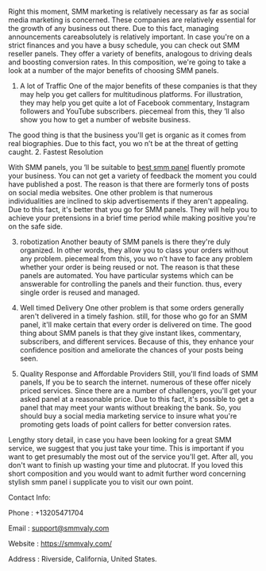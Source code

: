 Right this moment, SMM marketing is relatively necessary as far as social media marketing is concerned. These companies are relatively essential for the growth of any business out there. Due to this fact, managing announcements careabsolutely is relatively important. In case you're on a strict finances and you have a busy schedule, you can check out SMM reseller panels. They offer a variety of benefits, analogous to driving deals and boosting conversion rates. In this composition, we're going to take a look at a number of the major benefits of choosing SMM panels.

1. A lot of Traffic
One of the major benefits of these companies is that they may help you get callers for multitudinous platforms. For illustration, they may help you get quite a lot of Facebook commentary, Instagram followers and YouTube subscribers. piecemeal from this, they ’ll also show you how to get a number of website business.

The good thing is that the business you'll get is organic as it comes from real biographies. Due to this fact, you wo n’t be at the threat of getting caught.
2. Fastest Resolution

With SMM panels, you ’ll be suitable to <a href="https://smmvaly.com/">best smm panel</a> fluently promote your business. You can not get a variety of feedback the moment you could have published a post. The reason is that there are formerly tons of posts on social media websites.
One other problem is that numerous individualities are inclined to skip advertisements if they aren't appealing. Due to this fact, it's better that you go for SMM panels. They will help you to achieve your pretensions in a brief time period while making positive you're on the safe side.

3. robotization
Another beauty of SMM panels is there they're duly organized. In other words, they allow you to class your orders without any problem. piecemeal from this, you wo n’t have to face any problem whether your order is being reused or not. The reason is that these panels are automated. You have particular systems which can be answerable for controlling the panels and their function. thus, every single order is reused and managed.

4. Well timed Delivery
One other problem is that some orders generally aren't delivered in a timely fashion. still, for those who go for an SMM panel, it'll make certain that every order is delivered on time. The good thing about SMM panels is that they give instant likes, commentary, subscribers, and different services. Because of this, they enhance your confidence position and ameliorate the chances of your posts being seen.

5. Quality Response and Affordable Providers
Still, you'll find loads of SMM panels, If you be to search the internet. numerous of these offer nicely priced services. Since there are a number of challengers, you'll get your asked panel at a reasonable price. Due to this fact, it's possible to get a panel that may meet your wants without breaking the bank. So, you should buy a social media marketing service to insure what you're promoting gets loads of point callers for better conversion rates.

Lengthy story detail, in case you have been looking for a great SMM service, we suggest that you just take your time. This is important if you want to get presumably the most out of the service you'll get. After all, you don't want to finish up wasting your time and plutocrat.
If you loved this short composition and you would want to admit further word concerning stylish smm panel i supplicate you to visit our own point.

Contact Info:

Phone	:  +13205471704

Email	:  support@smmvaly.com

Website :  https://smmvaly.com/

Address	:  Riverside, California, United States.
